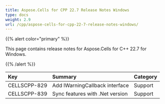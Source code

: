 ```yaml
---
title: Aspose.Cells for CPP 22.7 Release Notes Windows
type: docs
weight: 2.9
url: /cpp/aspose-cells-for-cpp-22-7-release-notes-windows/
---
```


{{% alert color="primary" %}}

This page contains release notes for Aspose.Cells for C++ 22.7 for Windows.

{{% /alert %}}

|**Key**|**Summary**|**Category**|
| :- | :- | :- |
|CELLSCPP-829|Add IWarningCallback interface |Support|
|CELLSCPP-839|Sync features with .Net version |Support|
